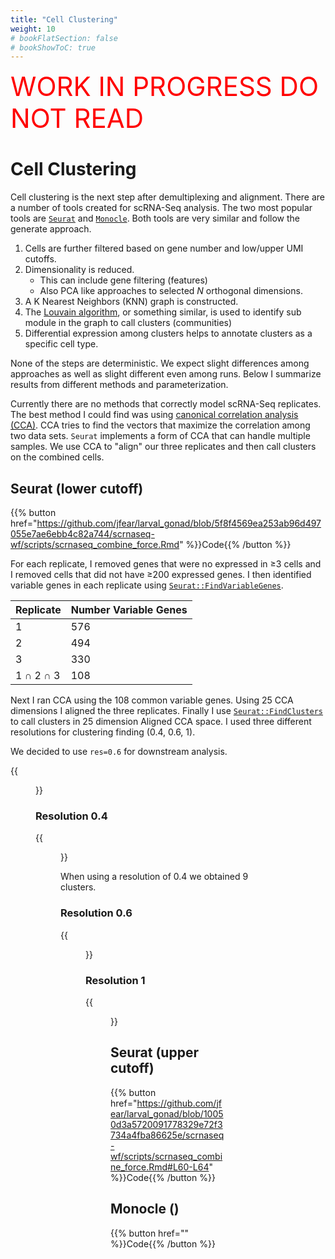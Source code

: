 ```yaml
---
title: "Cell Clustering"
weight: 10
# bookFlatSection: false
# bookShowToC: true
---
```


<span style="font-size: 3em; font-weight: 'strong'; color: #ff0000;">WORK IN PROGRESS DO NOT READ</span>

# Cell Clustering
Cell clustering is the next step after demultiplexing and alignment.
There are a number of tools created for scRNA-Seq analysis.
The two most popular tools are [`Seurat`](https://satijalab.org/seurat/) and [`Monocle`](http://cole-trapnell-lab.github.io/monocle-release/).
Both tools are very similar and follow the generate approach.

1. Cells are further filtered based on gene number and low/upper UMI cutoffs.
2. Dimensionality is reduced.
    - This can include gene filtering (features)
    - Also PCA like approaches to selected *N* orthogonal dimensions.
3. A K Nearest Neighbors (KNN) graph is constructed.
4. The [Louvain algorithm](https://en.wikipedia.org/wiki/Louvain_Modularity), or something similar, is used to identify sub module in the graph to call clusters (communities)
5. Differential expression among clusters helps to annotate clusters as a specific cell type.

None of the steps are deterministic.
We expect slight differences among approaches as well as slight different even among runs.
Below I summarize results from different methods and parameterization.

Currently there are no methods that correctly model scRNA-Seq replicates. 
The best method I could find was using [canonical correlation analysis (CCA)](https://en.wikipedia.org/wiki/Canonical_correlation). 
CCA tries to find the vectors that maximize the correlation among two data sets.
`Seurat` implements a form of CCA that can handle multiple samples. 
We use CCA to "align" our three replicates and then call clusters on the combined cells. 

## Seurat (lower cutoff)
{{% button href="https://github.com/jfear/larval_gonad/blob/5f8f4569ea253ab96d497055e7ae6ebb4c82a744/scrnaseq-wf/scripts/scrnaseq_combine_force.Rmd" %}}Code{{% /button %}}

For each replicate, I removed genes that were no expressed in ≥3 cells and I removed cells that did not have ≥200 expressed genes.
I then identified variable genes in each replicate using [`Seurat::FindVariableGenes`](https://github.com/satijalab/seurat/blob/64e73ee19d4462aaa7a1b51cc62d113438bf2f3f/R/preprocessing.R#L677-L850). 

| Replicate | Number Variable Genes |
|-----------|-----------------------|
| 1         | 576                   |
| 2         | 494                   |
| 3         | 330                   |
| 1 ∩ 2 ∩ 3 | 108                   |

Next I ran CCA using the 108 common variable genes.
Using 25 CCA dimensions I aligned the three replicates. 
Finally I use [`Seurat::FindClusters`](https://github.com/satijalab/seurat/blob/64e73ee19d4462aaa7a1b51cc62d113438bf2f3f/R/cluster_determination.R#L3-L178) to call clusters in 25 dimension Aligned CCA space.
I used three different resolutions for clustering finding (0.4, 0.6, 1).

We decided to use `res=0.6` for downstream analysis.

{{<figure src="tsne.svg" width="100%">}}


### Resolution 0.4

{{<figure src="tsne_seurat_low_res0.4.png">}}

When using a resolution of 0.4 we obtained 9 clusters.


### Resolution 0.6

{{<figure src="tsne_seurat_low_res0.6.png">}}


### Resolution 1

{{<figure src="tsne_seurat_low_res1.png">}}




## Seurat (upper cutoff)
{{% button href="https://github.com/jfear/larval_gonad/blob/10050d3a5720091778329e72f3734a4fba86625e/scrnaseq-wf/scripts/scrnaseq_combine_force.Rmd#L60-L64" %}}Code{{% /button %}}


## Monocle ()
{{% button href="" %}}Code{{% /button %}}

